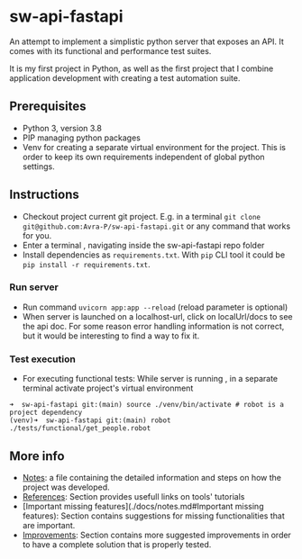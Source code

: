 # sw-api-fastapi
An attempt to implement a simplistic python server that exposes an API. It comes with its functional and performance test suites.

It is my first project in Python, as well as the first project that I combine application development with creating a test automation suite.

## Prerequisites
- Python 3, version 3.8
- PIP managing python packages
- Venv for creating a separate virtual environment for the project. This is order to keep its own requirements independent of global python settings.

## Instructions
- Checkout project current git project.
E.g. in a terminal `git clone git@github.com:Avra-P/sw-api-fastapi.git` or any command that works for you.
- Enter a terminal , navigating inside the sw-api-fastapi repo folder
- Install dependencies as  `requirements.txt`. 
With `pip` CLI tool it could be `pip install -r requirements.txt`.

### Run server
- Run command `uvicorn app:app --reload` (reload parameter is optional)
- When server is launched on a localhost-url, click on localUrl/docs to see the api doc.
  For some reason error handling information is not correct, but it would be interesting to find a way to fix it.

### Test execution
- For executing functional tests: While server is running , in a separate terminal activate project's virtual environment
```
➜  sw-api-fastapi git:(main) source ./venv/bin/activate # robot is a project dependency
(venv)➜  sw-api-fastapi git:(main) robot ./tests/functional/get_people.robot
```


## More info

- [Notes](./docs/notes.md): a file containing the detailed information and steps on how the project was developed.
- [References](./docs/notes.md#References): Section provides usefull links on tools' tutorials
- [Important missing features](./docs/notes.md#Important missing features): Section contains suggestions for missing functionalities that are important.
- [Improvements](./docs/notes.md#Improvements): Section contains more suggested improvements in order to have a complete solution that is properly tested.

